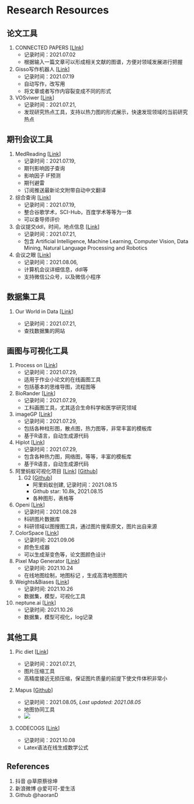 # Research Resources



## 论文工具

1. CONNECTED PAPERS [[LInk](https://www.connectedpapers.com/)]
   - 记录时间：2021.07.02
   - 根据输入一篇文章可以形成相关文献的图谱，方便对领域发展进行把握
2. Gisso写作机器人 [[Link](https://www.giiso.com/#/)]
   - 记录时间：2021.07.19
   - 自动写作，改写用
   - 将文章或者写作内容裂变成不同的形式
3. VOSviwer [[Link](https://www.vosviewer.com/)]
   - 记录时间：2021.07.21,
   - 发现研究热点工具，支持以热力图的形式展示，快速发现领域的当前研究热点



## 期刊会议工具

1. MedReading [[Link](https://www.medreading.cn/)]
   - 记录时间：2021.07.19, 
   - 期刊影响因子查询
   - 影响因子 IF预测
   - 期刊避雷
   - 订阅推送最新论文附带自动中文翻译
2. 综合查询 [[Link](http://459.org/)]
   - 记录时间：2021.07.19, 
   - 整合谷歌学术，SCI-Hub，百度学术等等为一体
   - 可以查导师评价
3. 会议提交ddl，时间，地点信息 [[Link](https://jackietseng.github.io/conference_call_for_paper/conferences-with-ccf.html)]
   - 记录时间：2021.07.21, 
   - 包含  Artificial Intelligence, Machine Learning, Computer Vision, Data Mining, Natural Language Processing and Robotics
4. 会议之眼 [[Link](https://www.conferenceeye.cn/#/layout/home)]
   - 记录时间：2021.08.06, 
   - 计算机会议详细信息，ddl等
   - 支持微信公众号，以及微信小程序



## 数据集工具

1. Our World in Data [[Link](https://ourworldindata.org/)]

   - 记录时间：2021.07.21, 
   - 查找数据集的网站



## 画图与可视化工具

1. Process on [[Link](https://www.processon.com/)]
   - 记录时间：2021.07.29, 
   - 适用于作业小论文的在线画图工具
   - 包括基本的思维导图，流程图等
2. BioRander [[Link](https://biorender.com/)]
   - 记录时间：2021.07.29, 
   - 工科画图工具，尤其适合生命科学和医学研究领域
3. imageGP [[Link](http://www.ehbio.com/ImageGP/)]
   - 记录时间：2021.07.29, 
   - 包括各种柱形图，散点图，热力图等，非常丰富的模板库
   - 基于R语言，自动生成源代码
4. Hiplot [[Link](https://hiplot.com.cn)]
   - 记录时间：2021.07.29, 
   - 包含各种热力图，网络图，等等，丰富的模板库
   - 基于R语言，自动生成源代码
5. 阿里蚂蚁可视化项目 [[Link](https://antv.vision/en)] [[Github](https://github.com/antvis)]
   1. G2 [[Github](https://github.com/antvis/G2)]
      - 阿里蚂蚁创建, 记录时间：2021.08.15
      - Github star: 10.8k, 2021.08.15
      - 各种图形，表格等
6. Openi [[Link](https://openi.nlm.nih.gov/)]
   - 记录时间：2021.08.28
   - 科研图片数据库
   - 科研领域以图搜图工具，通过图片搜索原文，图片出自来源
7. ColorSpace  [[Link](https://mycolor.space/)]
   - 记录时间: 2021.09.06
   - 颜色生成器
   - 可以生成渐变色等，论文图颜色设计
8. Pixel Map Generator [[Link](https://pixelmap.amcharts.com/)]
   - 记录时间: 2021.10.24
   - 在线地图绘制，地图标记 ，生成高清地图图片
9. Weights&Biases [[Link](https://wandb.ai/site)]
   - 记录时间: 2021.10.26
   - 数据集，模型，可视化工具
10. neptune.ai [[Link](https://neptune.ai/)]
    - 记录时间: 2021.10.26
    - 数据集，模型可视化，log记录






## 其他工具

1. Pic diet [[Link](https://www.picdiet.com/)]
   - 记录时间：2021.07.21,
   - 图片压缩工具
   - 高精度接近无损压缩，保证图片质量的前提下使文件体积非常小
   
2. Mapus [[Github](http://github.com/alyssaxuu/mapus)]
   - 记录时间：2021.08.05, *Last updated: 2021.08.05*
   - 地图协同工具
   - ![](https://github.com/alyssaxuu/mapus/blob/master/preview.gif)
   
3. CODECOGS [[Link](https://latex.codecogs.com/)]
   - 记录时间：2021.10.08
   - Latex语法在线生成数学公式
   
   



## References

1. 抖音 @草原蔡徐坤
2. 新浪微博 @爱可可-爱生活
3. Github @haoranD


